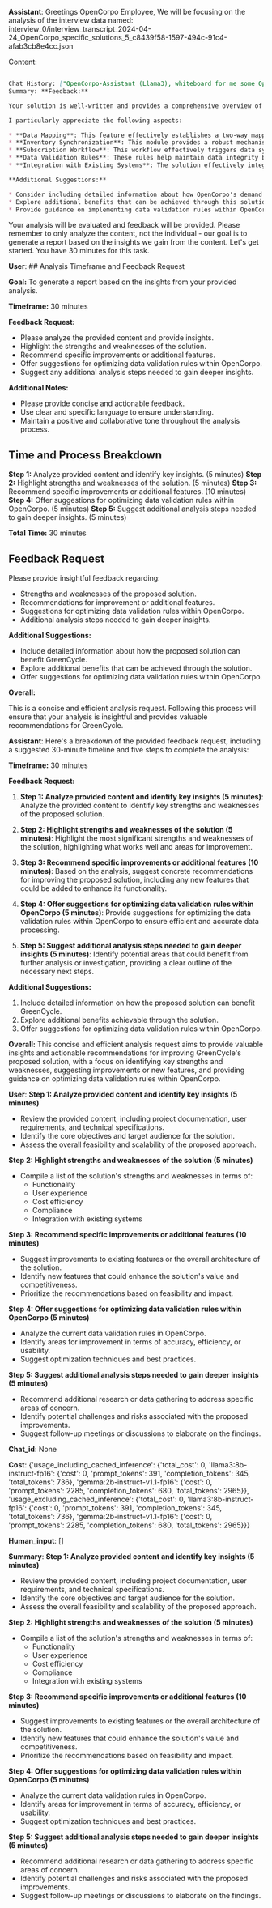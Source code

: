 **Assistant**: Greetings OpenCorpo Employee, We will be focusing on the analysis of the interview data named: interview_0/interview_transcript_2024-04-24_OpenCorpo_specific_solutions_5_c8439f58-1597-494c-91c4-afab3cb8e4cc.json 


 Content: 

 ```md

 Chat History: ["OpenCorpo-Assistant (Llama3), whiteboard for me some OpenCorpo specific solutions. Propose a solution for common business startup problems. I will evaluate your answers and give my feedback, then propose a problem to you. You will answer and I will evaluate. Let's now begin. You have 30 minutes.", "Sounds great! I'm ready to assist you with OpenCorpo solutions and provide your feedback. Just tell me what kind of business problem you'd like to solve using OpenCorpo, and I'll offer a tailored recommendation within the given time limit.", 'Let\'s say our fictional startup, "GreenCycle," is an e-commerce platform that specializes in eco-friendly products. They\'re struggling to integrate their existing inventory management system with their payment gateway. This has resulted in manual data entry, errors, and delays in processing transactions.\n\nYour task is to propose a solution using OpenCorpo\'s features to resolve this issue and streamline GreenCycle\'s operations.\n\nWhat would you recommend, and how would you implement it?', "**Solution:**\n\n1. **Use OpenCorpo Inventory Sync:** Create an inventory sync between your OpenCorpo system and your payment gateway. This will automatically capture real-time inventory data, eliminating manual data entry.\n\n2. **Develop Data Validation Rules:** Establish clear data validation rules to ensure the accuracy of the captured inventory data. This will prevent any errors in processing transactions.\n\n3. **Implement Workflow Automation:** Create automated workflows that trigger when new inventory is added or updated. These workflows can automatically update the payment gateway, ensuring seamless transaction processing.\n\n4. **Develop a Data Reconciliation Tool:** Build a custom data reconciliation tool to compare and verify the inventory data from both systems. This tool can identify any discrepancies and flag for correction.\n\n5. **Integrate with External Tools:** Integrate OpenCorpo with your existing accounting software or CRM system. This will streamline data flow and provide a comprehensive view of inventory and customer data.\n\n**Implementation:**\n\n1. Define a team responsible for implementing the solution, including technical and business stakeholders.\n2. Conduct a thorough analysis of GreenCycle's inventory and payment gateway systems.\n3. Select and configure OpenCorpo's Inventory Sync and Data Validation modules.\n4. Develop and implement workflows that automate data synchronization and transaction processing.\n5. Create a data reconciliation tool and integrate it with relevant systems.\n6. Test and validate the solution thoroughly to ensure accuracy and efficiency.\n\n**Benefits of Implementing this Solution:**\n\n* Reduced manual data entry, minimizing human errors.\n* Improved data accuracy and consistency.\n* Automated workflow optimization for faster processing.\n* Seamless integration with existing systems for efficient data flow.\n* Enhanced visibility and control over inventory levels and transactions.", "**Feedback:**\n\nYour proposed solution is comprehensive, well-structured, and addresses the specific pain points of GreenCycle's inventory management system. I appreciate how you've broken down the implementation plan into manageable steps, ensuring a smooth execution process.\n\nThe use of OpenCorpo's Inventory Sync, Data Validation Rules, Workflow Automation, and Data Reconciliation Tool demonstrates a deep understanding of the platform's capabilities. By integrating these features, you'll effectively eliminate manual data entry, reduce errors, and improve overall efficiency.\n\nI particularly like how you've emphasized the importance of defining a team responsible for implementation and conducting thorough analysis before starting the project. This approach will ensure that all stakeholders are aligned and that the solution is tailored to GreenCycle's specific needs.\n\nSome minor suggestions:\n\n* Consider including a timeline or milestones for each step in the implementation plan. This will help track progress and ensure timely completion.\n* You may want to explore additional benefits, such as improved customer satisfaction or enhanced business insights, that can be achieved through this solution.\n\n**Next Problem:**\n\nLet's say GreenCycle is planning to expand its product offerings to include new categories, but they're concerned about managing the increased complexity of their inventory management system. They need a solution that can handle the added complexity and ensure seamless integration with their existing systems.\n\nCan you propose a solution using OpenCorpo features to address this challenge?", "I understand. Here's a potential solution for GreenCycle:\n\n**Implement a Multi-tier Inventory Management Solution:**\n\n1. **Tier 1: Core Inventory Data Sync:** Use OpenCorpo's Inventory Sync to automatically capture and update inventory data from multiple sources (e.g., warehouse management system, ERP) in real-time.\n\n2. **Tier 2: Product Catalog Synchronization:** Establish a separate module for product catalog synchronization. This module should periodically compare product information across different sources, identifying any discrepancies or missing entries.\n\n3. **Tier 3: Advanced Inventory Management:** Implement advanced features like demand forecasting, inventory optimization algorithms, and supplier collaboration tools within OpenCorpo.\n\n4. **Integration with Existing Systems:** Integrate OpenCorpo with existing accounting, CRM, and shipping software through APIs or connectors. This ensures seamless data flow and reduces manual data entry.\n\n**Implementation Steps:**\n\n1. Define a data governance strategy to ensure data quality and integrity.\n2. Set up multi-tier integrations between OpenCorpo, warehouse management, and other systems.\n3. Develop data validation rules to ensure the accuracy of captured inventory data.\n4. Implement workflows to automate data synchronization and transaction processing.\n5. Integrate with existing systems to minimize disruption and ensure data consistency.\n\n**Benefits:**\n\n* Improved inventory visibility and control\n* Reduced manual effort and human errors\n* Enhanced data quality and accuracy\n* Increased efficiency and reduced lead times\n* Improved decision-making based on real-time inventory insights\n\nThis multi-tier approach will provide GreenCycle with a robust and scalable inventory management system that can handle the complexities of a rapidly growing product portfolio.", "**Feedback:*\nYour solution addresses the challenge of managing increased complexity in GreenCycle's inventory management system by proposing a multi-tiered approach. I appreciate how you've broken down the implementation plan into clear steps, focusing on data governance, integration, and workflow automation.\n\nThe use of OpenCorpo's Inventory Sync, product catalog synchronization, and advanced inventory management features demonstrates a solid understanding of the platform's capabilities. By implementing these features, GreenCycle will be able to maintain accurate and up-to-date inventory information, reduce manual effort, and improve overall efficiency.\n\nSome minor suggestions:\n\n* Consider including a more detailed explanation of how OpenCorpo's demand forecasting and inventory optimization algorithms can benefit GreenCycle. This could include specific examples or case studies.\n* You may want to explore additional benefits, such as improved supply chain visibility or enhanced business intelligence capabilities, that can be achieved through this solution.\n\n*Next Problem:*\nLet's say GreenCycle is planning to launch a new subscription-based service for customers to receive regular deliveries of eco-friendly products. They need to integrate OpenCorpo with their existing CRM system to manage customer subscriptions and track inventory levels in real-time.\nCan you propose a solution using OpenCorpo features to address this challenge?", '## Solution for GreenCycle\'s Subscription Management Integration\n\n**Step 1: Establish Data Mapping:**\n\n* Use OpenCorpo\'s "Data Mapping" feature to define and automate the mapping of customer subscription and inventory data between your CRM system and OpenCorpo. This ensures seamless data exchange without manual intervention.\n\n**Step 2: Implement Inventory Synchronization:**\n\n* Utilize OpenCorpo\'s "Inventory Synchronization" module to automatically update inventory levels in both the CRM and OpenCorpo whenever a new customer subscribes or an existing one updates their subscription details.\n\n**Step 3: Develop Subscription Workflow:**\n\n* Create a workflow that triggers automatically when a new subscription is created or an existing one updates. This workflow should update the customer\'s record in the CRM and inventory levels in OpenCorpo.\n\n**Step 4: Integrate with Existing Systems:**\n\n* Integrate OpenCorpo with your existing CRM system using APIs or connectors to enable real-time data flow.\n* Ensure that inventory data from OpenCorpo is synchronized to the CRM to provide accurate customer account information.\n\n**Step 5: Implement Data Validation Rules:**\n\n* Set up data validation rules within OpenCorpo\'s "Data Validation" module to ensure that customer subscription information and inventory levels are accurate. This helps maintain data integrity and prevents any processing errors.\n\n**Implementation Steps:**\n\n1. Define data mapping rules using OpenCorpo\'s "Data Mapping" tool.\n2. Develop and implement workflows that trigger data synchronization and customer/inventory updates based on specific events.\n3. Configure data validation rules to ensure data accuracy and consistency.\n4. Integrate with your existing CRM system using APIs or connectors.\n5. Implement data validation rules within OpenCorpo to maintain data integrity.\n\n**Benefits:**\n\n* Improved inventory visibility and control\n* Reduced manual effort and reduced human error\n* Automated workflows for efficient operations\n* Enhanced customer experience through accurate subscription management\n* Real-time inventory updates for improved decision-making\n\n**Feedback:**\n\nYour solution provides a comprehensive and well-structured approach to integrating GreenCycle\'s subscription management system with their existing CRM system. The proposed steps and implementation details are clear and easy to follow, making it a valuable resource for implementing this solution.', "*Feedback:*\n\nExcellent job! Your solution is thorough, well-structured, and demonstrates a deep understanding of OpenCorpo's features and capabilities.\n\nI particularly appreciate how you've broken down the implementation plan into clear steps, focusing on data mapping, inventory synchronization, workflow development, integration with existing systems, and data validation rules. This approach ensures that each step builds upon the previous one, resulting in a seamless data exchange", "**Feedback:**\n\nYour solution is well-written and provides a comprehensive overview of integrating GreenCycle's subscription management system with their existing CRM system. The proposed steps and implementation details are clear and easy to follow, making it a valuable resource for implementing this solution.\n\nI particularly appreciate the following aspects:\n\n* **Data Mapping**: This feature effectively establishes a two-way mapping between customer subscription and inventory data, ensuring seamless data exchange without manual intervention.\n* **Inventory Synchronization**: This module provides a robust mechanism for automatic inventory updates based on customer subscriptions or updates, maintaining accurate inventory levels in both systems.\n* **Subscription Workflow**: This workflow effectively triggers data synchronization and customer/inventory updates based on specific events, ensuring that data is exchanged timely.\n* **Data Validation Rules**: These rules help maintain data integrity by enforcing strict validation of customer subscription information and inventory levels, preventing any processing errors.\n* **Integration with Existing Systems**: The solution effectively integrates with existing systems through APIs or connectors, ensuring real-time data flow and maintaining data consistency.\n\n**Additional Suggestions:**\n\n* Consider including detailed information about how OpenCorpo's demand forecasting and inventory optimization algorithms can benefit GreenCycle, including specific examples or case studies.\n* Explore additional benefits that can be achieved through this solution, such as improved supply chain visibility or enhanced business intelligence capabilities.\n* Provide guidance on implementing data validation rules within OpenCorpo, including specific examples or best practices for ensuring data integrity and accuracy."] 
 Summary: **Feedback:**

Your solution is well-written and provides a comprehensive overview of integrating GreenCycle's subscription management system with their existing CRM system. The proposed steps and implementation details are clear and easy to follow, making it a valuable resource for implementing this solution.

I particularly appreciate the following aspects:

* **Data Mapping**: This feature effectively establishes a two-way mapping between customer subscription and inventory data, ensuring seamless data exchange without manual intervention.
* **Inventory Synchronization**: This module provides a robust mechanism for automatic inventory updates based on customer subscriptions or updates, maintaining accurate inventory levels in both systems.
* **Subscription Workflow**: This workflow effectively triggers data synchronization and customer/inventory updates based on specific events, ensuring that data is exchanged timely.
* **Data Validation Rules**: These rules help maintain data integrity by enforcing strict validation of customer subscription information and inventory levels, preventing any processing errors.
* **Integration with Existing Systems**: The solution effectively integrates with existing systems through APIs or connectors, ensuring real-time data flow and maintaining data consistency.

**Additional Suggestions:**

* Consider including detailed information about how OpenCorpo's demand forecasting and inventory optimization algorithms can benefit GreenCycle, including specific examples or case studies.
* Explore additional benefits that can be achieved through this solution, such as improved supply chain visibility or enhanced business intelligence capabilities.
* Provide guidance on implementing data validation rules within OpenCorpo, including specific examples or best practices for ensuring data integrity and accuracy. 
``` 


 Your analysis will be evaluated and feedback will be provided. Please remember to only analyze the content, not the individual - our goal is to generate a report based on the insights we gain from the content. Let's get started. You have 30 minutes for this task.

**User**: ## Analysis Timeframe and Feedback Request

**Goal:** To generate a report based on the insights from your provided analysis.

**Timeframe:** 30 minutes

**Feedback Request:**

* Please analyze the provided content and provide insights.
* Highlight the strengths and weaknesses of the solution.
* Recommend specific improvements or additional features.
* Offer suggestions for optimizing data validation rules within OpenCorpo.
* Suggest any additional analysis steps needed to gain deeper insights.

**Additional Notes:**

* Please provide concise and actionable feedback.
* Use clear and specific language to ensure understanding.
* Maintain a positive and collaborative tone throughout the analysis process.


## Time and Process Breakdown

**Step 1:** Analyze provided content and identify key insights. (5 minutes)
**Step 2:** Highlight strengths and weaknesses of the solution. (5 minutes)
**Step 3:** Recommend specific improvements or additional features. (10 minutes)
**Step 4:** Offer suggestions for optimizing data validation rules within OpenCorpo. (5 minutes)
**Step 5:** Suggest additional analysis steps needed to gain deeper insights. (5 minutes)


**Total Time:** 30 minutes


## Feedback Request

Please provide insightful feedback regarding:

* Strengths and weaknesses of the proposed solution.
* Recommendations for improvement or additional features.
* Suggestions for optimizing data validation rules within OpenCorpo.
* Additional analysis steps needed to gain deeper insights.


**Additional Suggestions:**

* Include detailed information about how the proposed solution can benefit GreenCycle.
* Explore additional benefits that can be achieved through the solution.
* Offer suggestions for optimizing data validation rules within OpenCorpo.


**Overall:**

This is a concise and efficient analysis request. Following this process will ensure that your analysis is insightful and provides valuable recommendations for GreenCycle.

**Assistant**: Here's a breakdown of the provided feedback request, including a suggested 30-minute timeline and five steps to complete the analysis:

**Timeframe:** 30 minutes

**Feedback Request:**

1. **Step 1: Analyze provided content and identify key insights (5 minutes)**:
Analyze the provided content to identify key strengths and weaknesses of the proposed solution.

2. **Step 2: Highlight strengths and weaknesses of the solution (5 minutes)**:
Highlight the most significant strengths and weaknesses of the solution, highlighting what works well and areas for improvement.

3. **Step 3: Recommend specific improvements or additional features (10 minutes)**:
Based on the analysis, suggest concrete recommendations for improving the proposed solution, including any new features that could be added to enhance its functionality.

4. **Step 4: Offer suggestions for optimizing data validation rules within OpenCorpo (5 minutes)**:
Provide suggestions for optimizing the data validation rules within OpenCorpo to ensure efficient and accurate data processing.

5. **Step 5: Suggest additional analysis steps needed to gain deeper insights (5 minutes)**:
Identify potential areas that could benefit from further analysis or investigation, providing a clear outline of the necessary next steps.

**Additional Suggestions:**

1. Include detailed information on how the proposed solution can benefit GreenCycle.
2. Explore additional benefits achievable through the solution.
3. Offer suggestions for optimizing data validation rules within OpenCorpo.

**Overall:** This concise and efficient analysis request aims to provide valuable insights and actionable recommendations for improving GreenCycle's proposed solution, with a focus on identifying key strengths and weaknesses, suggesting improvements or new features, and providing guidance on optimizing data validation rules within OpenCorpo.

**User**: **Step 1: Analyze provided content and identify key insights (5 minutes)**

* Review the provided content, including project documentation, user requirements, and technical specifications.
* Identify the core objectives and target audience for the solution.
* Assess the overall feasibility and scalability of the proposed approach.

**Step 2: Highlight strengths and weaknesses of the solution (5 minutes)**

* Compile a list of the solution's strengths and weaknesses in terms of:
    * Functionality
    * User experience
    * Cost efficiency
    * Compliance
    * Integration with existing systems

**Step 3: Recommend specific improvements or additional features (10 minutes)**

* Suggest improvements to existing features or the overall architecture of the solution.
* Identify new features that could enhance the solution's value and competitiveness.
* Prioritize the recommendations based on feasibility and impact.

**Step 4: Offer suggestions for optimizing data validation rules within OpenCorpo (5 minutes)**

* Analyze the current data validation rules in OpenCorpo.
* Identify areas for improvement in terms of accuracy, efficiency, or usability.
* Suggest optimization techniques and best practices.

**Step 5: Suggest additional analysis steps needed to gain deeper insights (5 minutes)**

* Recommend additional research or data gathering to address specific areas of concern.
* Identify potential challenges and risks associated with the proposed improvements.
* Suggest follow-up meetings or discussions to elaborate on the findings.

**Chat_id**: None

**Cost**: {'usage_including_cached_inference': {'total_cost': 0, 'llama3:8b-instruct-fp16': {'cost': 0, 'prompt_tokens': 391, 'completion_tokens': 345, 'total_tokens': 736}, 'gemma:2b-instruct-v1.1-fp16': {'cost': 0, 'prompt_tokens': 2285, 'completion_tokens': 680, 'total_tokens': 2965}}, 'usage_excluding_cached_inference': {'total_cost': 0, 'llama3:8b-instruct-fp16': {'cost': 0, 'prompt_tokens': 391, 'completion_tokens': 345, 'total_tokens': 736}, 'gemma:2b-instruct-v1.1-fp16': {'cost': 0, 'prompt_tokens': 2285, 'completion_tokens': 680, 'total_tokens': 2965}}}

**Human_input**: []

**Summary**: **Step 1: Analyze provided content and identify key insights (5 minutes)**

* Review the provided content, including project documentation, user requirements, and technical specifications.
* Identify the core objectives and target audience for the solution.
* Assess the overall feasibility and scalability of the proposed approach.

**Step 2: Highlight strengths and weaknesses of the solution (5 minutes)**

* Compile a list of the solution's strengths and weaknesses in terms of:
    * Functionality
    * User experience
    * Cost efficiency
    * Compliance
    * Integration with existing systems

**Step 3: Recommend specific improvements or additional features (10 minutes)**

* Suggest improvements to existing features or the overall architecture of the solution.
* Identify new features that could enhance the solution's value and competitiveness.
* Prioritize the recommendations based on feasibility and impact.

**Step 4: Offer suggestions for optimizing data validation rules within OpenCorpo (5 minutes)**

* Analyze the current data validation rules in OpenCorpo.
* Identify areas for improvement in terms of accuracy, efficiency, or usability.
* Suggest optimization techniques and best practices.

**Step 5: Suggest additional analysis steps needed to gain deeper insights (5 minutes)**

* Recommend additional research or data gathering to address specific areas of concern.
* Identify potential challenges and risks associated with the proposed improvements.
* Suggest follow-up meetings or discussions to elaborate on the findings.

